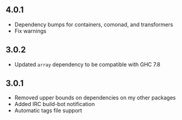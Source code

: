 4.0.1
-----
* Dependency bumps for containers, comonad, and transformers
* Fix warnings

3.0.2
-----
* Updated `array` dependency to be compatible with GHC 7.8

3.0.1
-----
* Removed upper bounds on dependencies on my other packages
* Added IRC build-bot notification
* Automatic tags file support
